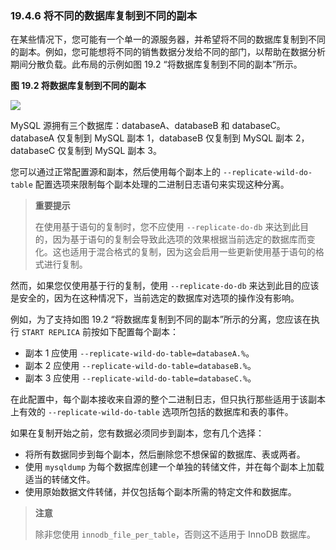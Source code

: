 ### 19.4.6 将不同的数据库复制到不同的副本

在某些情况下，您可能有一个单一的源服务器，并希望将不同的数据库复制到不同的副本。例如，您可能想将不同的销售数据分发给不同的部门，以帮助在数据分析期间分散负载。此布局的示例如图 19.2 “将数据库复制到不同的副本”所示。

**图 19.2 将数据库复制到不同的副本**

![](/Users/devin/Documents/github/mysql-doc-cn-by-chatgpt/19.复制/19.04.复制方案/multi-db.png)

MySQL 源拥有三个数据库：databaseA、databaseB 和 databaseC。databaseA 仅复制到 MySQL 副本 1，databaseB 仅复制到 MySQL 副本 2，databaseC 仅复制到 MySQL 副本 3。

您可以通过正常配置源和副本，然后使用每个副本上的 `--replicate-wild-do-table` 配置选项来限制每个副本处理的二进制日志语句来实现这种分离。

> **重要提示**
>
> 在使用基于语句的复制时，您不应使用 `--replicate-do-db` 来达到此目的，因为基于语句的复制会导致此选项的效果根据当前选定的数据库而变化。这也适用于混合格式的复制，因为这会启用一些更新使用基于语句的格式进行复制。

然而，如果您仅使用基于行的复制，使用 `--replicate-do-db` 来达到此目的应该是安全的，因为在这种情况下，当前选定的数据库对选项的操作没有影响。

例如，为了支持如图 19.2 “将数据库复制到不同的副本”所示的分离，您应该在执行 `START REPLICA` 前按如下配置每个副本：

- 副本 1 应使用 `--replicate-wild-do-table=databaseA.%`。
- 副本 2 应使用 `--replicate-wild-do-table=databaseB.%`。
- 副本 3 应使用 `--replicate-wild-do-table=databaseC.%`。

在此配置中，每个副本接收来自源的整个二进制日志，但只执行那些适用于该副本上有效的 `--replicate-wild-do-table` 选项所包括的数据库和表的事件。

如果在复制开始之前，您有数据必须同步到副本，您有几个选择：

- 将所有数据同步到每个副本，然后删除您不想保留的数据库、表或两者。
- 使用 `mysqldump` 为每个数据库创建一个单独的转储文件，并在每个副本上加载适当的转储文件。
- 使用原始数据文件转储，并仅包括每个副本所需的特定文件和数据库。

> **注意**
>
> 除非您使用 `innodb_file_per_table`，否则这不适用于 InnoDB 数据库。